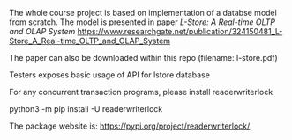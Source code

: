 The whole course project is based on implementation of a databse model from scratch.
The model is presented in paper *L-Store: A Real-time OLTP and OLAP System*
https://www.researchgate.net/publication/324150481_L-Store_A_Real-time_OLTP_and_OLAP_System

The paper can also be downloaded within this repo (filename: l-store.pdf)

Testers exposes basic usage of API for lstore database

For any concurrent transaction programs, please install readerwriterlock

python3 -m pip install -U readerwriterlock

The package website is:
https://pypi.org/project/readerwriterlock/
